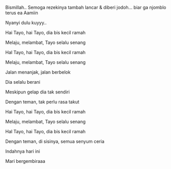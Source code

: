 Bismillah..
Semoga rezekinya tambah lancar & diberi jodoh...
biar ga njomblo terus ea
Aamiin

Nyanyi dulu kuyyy..

Hai Tayo, hai Tayo, dia bis kecil ramah

Melaju, melambat, Tayo selalu senang

Hal Tayo, hai Tayo, dia bis kecil ramah

Melaju, melambat, Tayo selalu senang

Jalan menanjak, jalan berbelok

Dia selalu berani

Meskipun gelap dia tak sendiri

Dengan teman, tak perlu rasa takut

Hai Tayo, hai Tayo, dia bis kecil ramah

Melaju, melambat, Tayo selalu senang

Hal Tayo, hai Tayo, dia bis kecil ramah

Dengan teman, di sisinya, semua senyum ceria

Indahnya hari ini

Mari bergembiraaa
